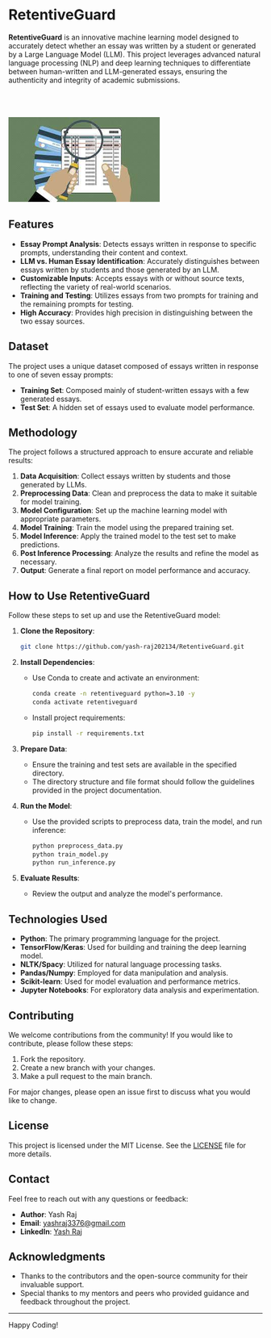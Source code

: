 # RetentiveGuard

**RetentiveGuard** is an innovative machine learning model designed to accurately detect whether an essay was written by a student or generated by a Large Language Model (LLM). This project leverages advanced natural language processing (NLP) and deep learning techniques to differentiate between human-written and LLM-generated essays, ensuring the authenticity and integrity of academic submissions.

<br><br><br>
![](image.jpeg)

## Features

- **Essay Prompt Analysis**: Detects essays written in response to specific prompts, understanding their content and context.
- **LLM vs. Human Essay Identification**: Accurately distinguishes between essays written by students and those generated by an LLM.
- **Customizable Inputs**: Accepts essays with or without source texts, reflecting the variety of real-world scenarios.
- **Training and Testing**: Utilizes essays from two prompts for training and the remaining prompts for testing.
- **High Accuracy**: Provides high precision in distinguishing between the two essay sources.

## Dataset

The project uses a unique dataset composed of essays written in response to one of seven essay prompts:

- **Training Set**: Composed mainly of student-written essays with a few generated essays.
- **Test Set**: A hidden set of essays used to evaluate model performance.

## Methodology

The project follows a structured approach to ensure accurate and reliable results:

1. **Data Acquisition**: Collect essays written by students and those generated by LLMs.
2. **Preprocessing Data**: Clean and preprocess the data to make it suitable for model training.
3. **Model Configuration**: Set up the machine learning model with appropriate parameters.
4. **Model Training**: Train the model using the prepared training set.
5. **Model Inference**: Apply the trained model to the test set to make predictions.
6. **Post Inference Processing**: Analyze the results and refine the model as necessary.
7. **Output**: Generate a final report on model performance and accuracy.

## How to Use RetentiveGuard

Follow these steps to set up and use the RetentiveGuard model:

1. **Clone the Repository**:
    ```bash
    git clone https://github.com/yash-raj202134/RetentiveGuard.git
    ```

2. **Install Dependencies**:
    - Use Conda to create and activate an environment:
        ```bash
        conda create -n retentiveguard python=3.10 -y
        conda activate retentiveguard
        ```
    - Install project requirements:
        ```bash
        pip install -r requirements.txt
        ```

3. **Prepare Data**:
    - Ensure the training and test sets are available in the specified directory.
    - The directory structure and file format should follow the guidelines provided in the project documentation.

4. **Run the Model**:
    - Use the provided scripts to preprocess data, train the model, and run inference:
        ```bash
        python preprocess_data.py
        python train_model.py
        python run_inference.py
        ```

5. **Evaluate Results**:
    - Review the output and analyze the model's performance.

## Technologies Used

- **Python**: The primary programming language for the project.
- **TensorFlow/Keras**: Used for building and training the deep learning model.
- **NLTK/Spacy**: Utilized for natural language processing tasks.
- **Pandas/Numpy**: Employed for data manipulation and analysis.
- **Scikit-learn**: Used for model evaluation and performance metrics.
- **Jupyter Notebooks**: For exploratory data analysis and experimentation.

## Contributing

We welcome contributions from the community! If you would like to contribute, please follow these steps:

1. Fork the repository.
2. Create a new branch with your changes.
3. Make a pull request to the main branch.

For major changes, please open an issue first to discuss what you would like to change.

## License

This project is licensed under the MIT License. See the [LICENSE](LICENSE) file for more details.

## Contact

Feel free to reach out with any questions or feedback:

- **Author**: Yash Raj
- **Email**: yashraj3376@gmail.com
- **LinkedIn**: [Yash Raj](https://www.linkedin.com/in/yash-raj-8b924a296/)

## Acknowledgments

- Thanks to the contributors and the open-source community for their invaluable support.
- Special thanks to my mentors and peers who provided guidance and feedback throughout the project.

---

Happy Coding!

